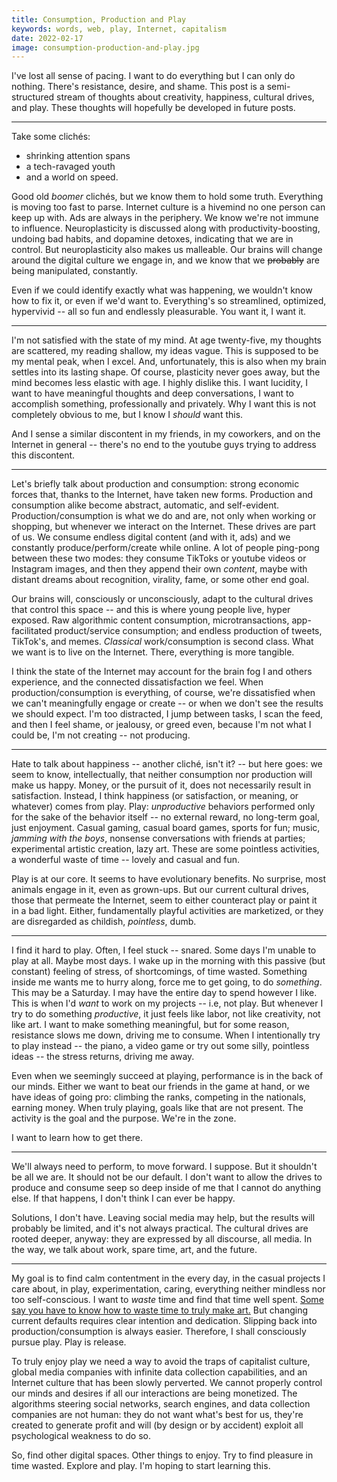 ```yaml
---
title: Consumption, Production and Play
keywords: words, web, play, Internet, capitalism
date: 2022-02-17
image: consumption-production-and-play.jpg
---
```


I've lost all sense of pacing. I want to do everything but I can only do nothing. There's resistance, desire, and shame. This post is a semi-structured stream of thoughts about creativity, happiness, cultural drives, and play. These thoughts will hopefully be developed in future posts.

---

Take some clichés:
* shrinking attention spans
* a tech-ravaged youth
* and a world on speed.

Good old *boomer* clichés, but we know them to hold some truth. Everything is moving too fast to parse. Internet culture is a hivemind no one person can keep up with. Ads are always in the periphery. We know we're not immune to influence. Neuroplasticity is discussed along with productivity-boosting, undoing bad habits, and dopamine detoxes, indicating that we are in control. But neuroplasticity also makes us malleable. Our brains will change around the digital culture we engage in, and we know that we ~~probably~~ are being manipulated, constantly. 

Even if we could identify exactly what was happening, we wouldn't know how to fix it, or even if we'd want to. Everything's so streamlined, optimized, hypervivid -- all so fun and endlessly pleasurable. You want it, I want it.

---

I'm not satisfied with the state of my mind. At age twenty-five, my thoughts are scattered, my reading shallow, my ideas vague. This is supposed to be my mental peak, when I excel. And, unfortunately, this is also when my brain settles into its lasting shape. Of course, plasticity never goes away, but the mind becomes less elastic with age. I highly dislike this. I want lucidity, I want to have meaningful thoughts and deep conversations, I want to accomplish something, professionally and privately. Why I want this is not completely obvious to me, but I know I *should* want this. 

And I sense a similar discontent in my friends, in my coworkers, and on the Internet in general -- there's no end to the youtube guys trying to address this discontent.

---

Let's briefly talk about production and consumption: strong economic forces that, thanks to the Internet, have taken new forms. Production and consumption alike become abstract, automatic, and self-evident. Production/consumption is what we do and are, not only when working or shopping, but whenever we interact on the Internet. These drives are part of us. We consume endless digital content (and with it, ads) and we constantly produce/perform/create while online. A lot of people ping-pong between these two modes: they consume TikToks or youtube videos or Instagram images, and then they append their own *content*, maybe with distant dreams about recognition, virality, fame, or some other end goal.  

Our brains will, consciously or unconsciously, adapt to the cultural drives that control this space -- and this is where young people live, hyper exposed. Raw algorithmic content consumption, microtransactions, app-facilitated product/service consumption; and endless production of tweets, TikTok's, and memes. *Classical* work/consumption is second class. What we want is to live on the Internet. There, everything is more tangible.

I think the state of the Internet may account for the brain fog I and others experience, and the connected dissatisfaction we feel. When production/consumption is everything, of course, we're dissatisfied when we can't meaningfully engage or create -- or when we don't see the results we should expect. I'm too distracted, I jump between tasks, I scan the feed, and then I feel shame, or jealousy, or greed even, because I'm not what I could be, I'm not creating -- not producing.

---

Hate to talk about happiness -- another cliché, isn't it? -- but here goes: we seem to know, intellectually, that neither consumption nor production will make us happy. Money, or the pursuit of it, does not necessarily result in satisfaction. Instead, I think happiness (or satisfaction, or meaning, or whatever) comes from play. Play: *unproductive* behaviors performed only for the sake of the behavior itself -- no external reward, no long-term goal, just enjoyment. Casual gaming, casual board games, sports for fun; music, *jamming with the boys*, nonsense conversations with friends at parties; experimental artistic creation, lazy art. These are some pointless activities, a wonderful waste of time -- lovely and casual and fun.

Play is at our core. It seems to have evolutionary benefits. No surprise, most animals engage in it, even as grown-ups. But our current cultural drives, those that permeate the Internet, seem to either counteract play or paint it in a bad light. Either, fundamentally playful activities are marketized, or they are disregarded as childish, *pointless*, dumb.

---

I find it hard to play. Often, I feel stuck -- snared. Some days I'm unable to play at all. Maybe most days. I wake up in the morning with this passive (but constant) feeling of stress, of shortcomings, of time wasted. Something inside me wants me to hurry along, force me to get going, to do *something*. This may be a Saturday. I may have the entire day to spend however I like. This is when I'd *want* to work on my projects -- i.e, not play. But whenever I try to do something *productive*, it just feels like labor, not like creativity, not like art. I want to make something meaningful, but for some reason, resistance slows me down, driving me to consume. When I intentionally try to play instead -- the piano, a video game or try out some silly, pointless ideas -- the stress returns, driving me away. 

Even when we seemingly succeed at playing, performance is in the back of our minds. Either we want to beat our friends in the game at hand, or we have ideas of going pro: climbing the ranks, competing in the nationals, earning money. When truly playing, goals like that are not present. The activity is the goal and the purpose. We're in the zone.

I want to learn how to get there.

---

We'll always need to perform, to move forward. I suppose. But it shouldn't be all we are. It should not be our default. I don't want to allow the drives to produce and consume seep so deep inside of me that I cannot do anything else. If that happens, I don't think I can ever be happy.

Solutions, I don't have. Leaving social media may help, but the results will probably be limited, and it's not always practical. The cultural drives are rooted deeper, anyway: they are expressed by all discourse, all media. In the way, we talk about work, spare time, art, and the future.

---

My goal is to find calm contentment in the every day, in the casual projects I care about, in play, experimentation, caring, everything neither mindless nor too self-conscious. I want to *waste* time and find that time well spent. [Some say you have to know how to waste time to truly make art.](https://mladenstilinovic.com/works/10-2) But changing current defaults requires clear intention and dedication. Slipping back into production/consumption is always easier. Therefore, I shall consciously pursue play. Play is release.

To truly enjoy play we need a way to avoid the traps of capitalist culture, global media companies with infinite data collection capabilities, and an Internet culture that has been slowly perverted. We cannot properly control our minds and desires if all our interactions are being monetized. The algorithms steering social networks, search engines, and data collection companies are not human: they do not want what's best for us, they're created to generate profit and will (by design or by accident) exploit all psychological weakness to do so. 

So, find other digital spaces. Other things to enjoy. Try to find pleasure in time wasted. Explore and play. I'm hoping to start learning this.